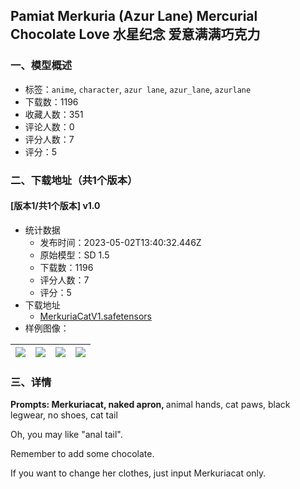 ## Pamiat Merkuria (Azur Lane) Mercurial Chocolate Love 水星纪念 爱意满满巧克力 
### 一、模型概述

- 标签：`anime`, `character`, `azur lane`, `azur_lane`, `azurlane`
- 下载数：1196
- 收藏人数：351
- 评论人数：0
- 评分人数：7
- 评分：5

### 二、下载地址（共1个版本）

#### [版本1/共1个版本] v1.0

- 统计数据
  - 发布时间：2023-05-02T13:40:32.446Z
  - 原始模型：SD 1.5
  - 下载数：1196
  - 评分人数：7
  - 评分：5
- 下载地址
  - [MerkuriaCatV1.safetensors](https://civitai.com/api/download/models/60582)
- 样例图像：

| <img src="https://image.civitai.com/xG1nkqKTMzGDvpLrqFT7WA/35f1ffc7-cf99-49ad-765e-af0be8b20100/width=450/662532.jpeg" /> | <img src="https://image.civitai.com/xG1nkqKTMzGDvpLrqFT7WA/79618b7c-8f6e-4be3-8aba-aaae86a71c00/width=450/662528.jpeg" /> | <img src="https://image.civitai.com/xG1nkqKTMzGDvpLrqFT7WA/aa6d539a-0cd6-4ebc-650e-bf9bec201e00/width=450/662530.jpeg" /> | <img src="https://image.civitai.com/xG1nkqKTMzGDvpLrqFT7WA/bc35828b-a546-41af-301a-31ae25baa100/width=450/662533.jpeg" /> |
| ---- | ---- | ---- | ---- |


### 三、详情
<p><strong>Prompts: Merkuriacat, naked apron, </strong>animal hands, cat paws, black legwear, no shoes, cat tail</p><p>Oh, you may like "anal tail".</p><p>Remember to add some chocolate.</p><p>If you want to change her clothes, just input Merkuriacat only.</p>